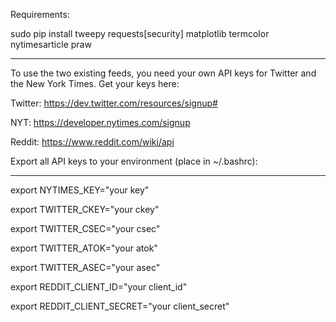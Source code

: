Requirements:

sudo pip install tweepy requests[security] matplotlib termcolor nytimesarticle praw

------------------------------------------------------

To use the two existing feeds, you need your own API keys for Twitter
and the New York Times. Get your keys here:

Twitter: https://dev.twitter.com/resources/signup#

NYT: https://developer.nytimes.com/signup

Reddit: https://www.reddit.com/wiki/api

Export all API keys to your environment (place in ~/.bashrc):

------------------------------------------------------

export NYTIMES_KEY="your key"

export TWITTER_CKEY="your ckey"

export TWITTER_CSEC="your csec"

export TWITTER_ATOK="your atok"

export TWITTER_ASEC="your asec"

export REDDIT_CLIENT_ID="your client_id"

export REDDIT_CLIENT_SECRET="your client_secret"
